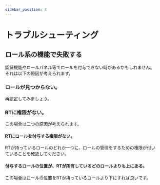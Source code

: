 ```yaml
---
sidebar_position: 4
---
```


# トラブルシューティング
## ロール系の機能で失敗する
認証機能やロールパネル等でロールを付与できない時があるかもしれません。  
それは以下の原因が考えられます。

### ロールが見つからない。
再設定してみましょう。
### RTに権限がない。
この場合は二つの原因が考えられます。
#### RTにロールを付与する権限がない。
RTが持っているロールのどれか一つに、ロールの管理をするための権限が付いていることを確認してください。
#### 付与するロールの位置が、RTが所有しているどのロールよりも上にある。
この場合はロールの位置をRTが持っているロールより下にすれば良いです。